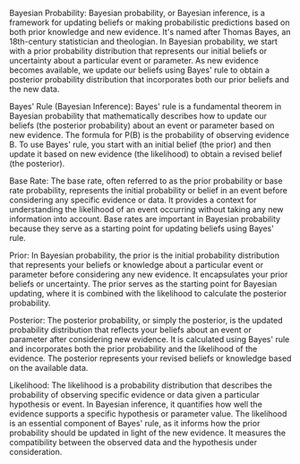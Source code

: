 Bayesian Probability:
Bayesian probability, or Bayesian inference, is a framework for updating beliefs or making probabilistic predictions based on both prior knowledge and new evidence. It's named after Thomas Bayes, an 18th-century statistician and theologian. In Bayesian probability, we start with a prior probability distribution that represents our initial beliefs or uncertainty about a particular event or parameter. As new evidence becomes available, we update our beliefs using Bayes' rule to obtain a posterior probability distribution that incorporates both our prior beliefs and the new data.

Bayes' Rule (Bayesian Inference):
Bayes' rule is a fundamental theorem in Bayesian probability that mathematically describes how to update our beliefs (the posterior probability) about an event or parameter based on new evidence. The formula for 
P(B) is the probability of observing evidence B.
To use Bayes' rule, you start with an initial belief (the prior) and then update it based on new evidence (the likelihood) to obtain a revised belief (the posterior).

Base Rate:
The base rate, often referred to as the prior probability or base rate probability, represents the initial probability or belief in an event before considering any specific evidence or data. It provides a context for understanding the likelihood of an event occurring without taking any new information into account. Base rates are important in Bayesian probability because they serve as a starting point for updating beliefs using Bayes' rule.

Prior:
In Bayesian probability, the prior is the initial probability distribution that represents your beliefs or knowledge about a particular event or parameter before considering any new evidence. It encapsulates your prior beliefs or uncertainty. The prior serves as the starting point for Bayesian updating, where it is combined with the likelihood to calculate the posterior probability.

Posterior:
The posterior probability, or simply the posterior, is the updated probability distribution that reflects your beliefs about an event or parameter after considering new evidence. It is calculated using Bayes' rule and incorporates both the prior probability and the likelihood of the evidence. The posterior represents your revised beliefs or knowledge based on the available data.

Likelihood:
The likelihood is a probability distribution that describes the probability of observing specific evidence or data given a particular hypothesis or event. In Bayesian inference, it quantifies how well the evidence supports a specific hypothesis or parameter value. The likelihood is an essential component of Bayes' rule, as it informs how the prior probability should be updated in light of the new evidence. It measures the compatibility between the observed data and the hypothesis under consideration.